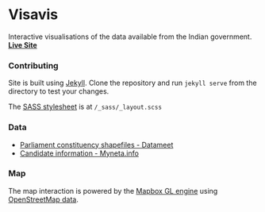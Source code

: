 # Visavis
Interactive visualisations of the data available from the Indian government. **[Live Site](http://folography.github.io/visavis/)**

### Contributing
Site is built using [Jekyll](http://jekyllrb.com/). Clone the repository and run `jekyll serve` from the directory to test your changes.

The [SASS stylesheet](http://sass-lang.com/) is at `/_sass/_layout.scss`

### Data
- [Parliament constituency shapefiles - Datameet](https://github.com/datameet/maps/tree/master/parliamentary-constituencies)
- [Candidate information - Myneta.info](http://myneta.info)


### Map
The map interaction is powered by the [Mapbox GL engine](https://www.mapbox.com/mapbox-gl-js) using [OpenStreetMap data](http://osm.org).
